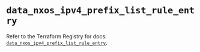 # `data_nxos_ipv4_prefix_list_rule_entry`

Refer to the Terraform Registry for docs: [`data_nxos_ipv4_prefix_list_rule_entry`](https://registry.terraform.io/providers/ciscodevnet/nxos/0.5.10/docs/data-sources/ipv4_prefix_list_rule_entry).
